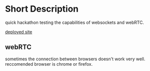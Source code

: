 # Short Description
quick hackathon testing the capabilities of websockets and webRTC.

[deployed site](https://drawrtc.herokuapp.com/)

## webRTC
sometimes the connection between browsers doesn't work very well.  reccomended browser is chrome or firefox.

